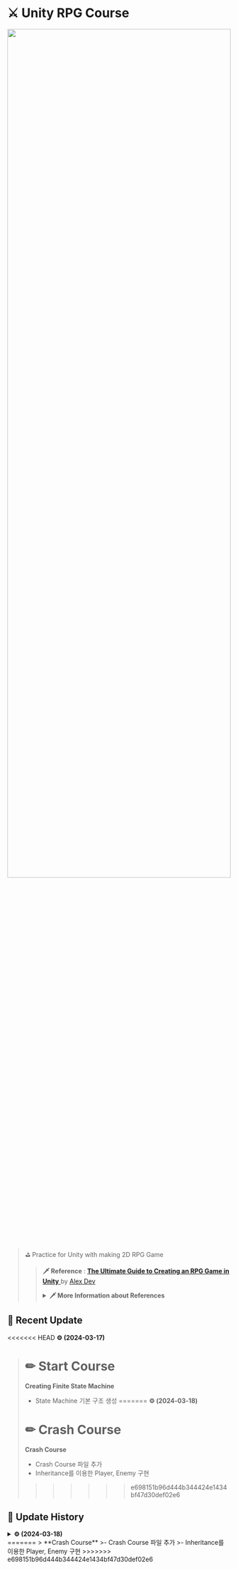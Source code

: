 # ⚔ Unity RPG Course
<p align=center><img src = "https://github.com/MinSungJe/Unity2DRPG/assets/101497652/facd6f4c-f5df-4921-8bc1-f4b9a3ef6c16" width="100%" height="70%"></p>

>⛳ Practice for Unity with making 2D RPG Game
>>**🗡 Reference** : [ **The Ultimate Guide to Creating an RPG Game in Unity** 
 ](https://www.udemy.com/course/2d-rpg-alexdev/) by [Alex Dev](https://www.udemy.com/user/alex-13394/)
>> <details>
>><summary><b>🗡 More Information about References</b></summary>
>>
>> 
>>  
>> 
>></details>


## 📢 Recent Update
<<<<<<< HEAD
**⚙ (2024-03-17)**
> # ✏ Start Course
> **Creating Finite State Machine**
>- State Machine 기본 구조 생성
=======
**⚙ (2024-03-18)**
> # ✏ Crash Course
> **Crash Course**
>- Crash Course 파일 추가
>- Inheritance를 이용한 Player, Enemy 구현
>>>>>>> e698151b96d444b344424e1434bf47d30def02e6

## 🧾 Update History
<details>
<summary><b>⚙ (2024-03-18)</b></summary>

> # ✏ Start Course
<<<<<<< HEAD
> **Creating Finite State Machine**
>- State Machine 기본 구조 생성
</details>
=======
> **Crash Course**
>- Crash Course 파일 추가
>- Inheritance를 이용한 Player, Enemy 구현
</details>
>>>>>>> e698151b96d444b344424e1434bf47d30def02e6
